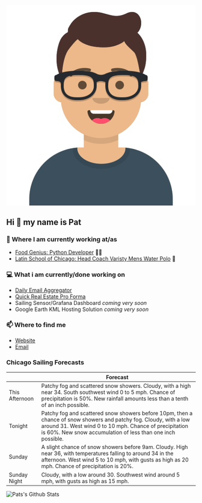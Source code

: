 [![Social banner for p-j-falconer](https://raw.githubusercontent.com/P-J-FALCONER/P-J-FALCONER/master/assets/avataaars.svg)](https://patfalconer.com/)
## Hi :wave: my name is Pat

### 💼 Where I am currently working at/as
- [Food Genius: Python Developer](https://getfoodgenius.com/) 🍔🐍
- [Latin School of Chicago: Head Coach Varisty Mens Water Polo](https://www.latinschool.org/) 🤽


### 💻 What i am currently/done working on
 - [Daily Email Aggregator](https://github.com/P-J-FALCONER/dott_daily_mail)
 - [Quick Real Estate Pro Forma](https://github.com/P-J-FALCONER/henry)
 - Sailing Sensor/Grafana Dashboard *coming very soon*
 - Google Earth KML Hosting Solution *coming very soon*

### 📫 Where to find me
 - [Website](https://patfalconer.com/)
 - [Email](mailto:patrick.j.falconer@gmail.com)


### Chicago Sailing Forecasts
|   | Forecast  |
|---|---|
| This Afternoon | Patchy fog and scattered snow showers. Cloudy, with a high near 34. South southwest wind 0 to 5 mph. Chance of precipitation is 50%. New rainfall amounts less than a tenth of an inch possible. |
| Tonight | Patchy fog and scattered snow showers before 10pm, then a chance of snow showers and patchy fog. Cloudy, with a low around 31. West wind 0 to 10 mph. Chance of precipitation is 60%. New snow accumulation of less than one inch possible. |
| Sunday | A slight chance of snow showers before 9am. Cloudy. High near 36, with temperatures falling to around 34 in the afternoon. West wind 5 to 10 mph, with gusts as high as 20 mph. Chance of precipitation is 20%. |
| Sunday Night | Cloudy, with a low around 30. Southwest wind around 5 mph, with gusts as high as 15 mph. |

![Pats's Github Stats](https://github-readme-stats.vercel.app/api?username=p-j-falconer&show_icons=true&theme=radical)
